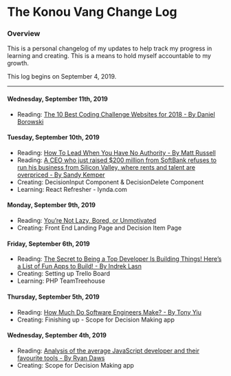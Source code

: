 # The Konou Vang Change Log

### Overview
This is a personal changelog of my updates to help track my progress in learning and creating. This is a means to hold myself accountable to my growth.

This log begins on September 4, 2019.

---
#### Wednesday, September 11th, 2019
- Reading: [The 10 Best Coding Challenge Websites for 2018 - By Daniel Borowski](https://medium.com/coderbyte/the-10-best-coding-challenge-websites-for-2018-12b57645b654)

#### Tuesday, September 10th, 2019
- Reading: [How To Lead When You Have No Authority - By Matt Russell](https://medium.com/swlh/how-to-lead-when-you-have-no-authority-9f22206356d4)
- Reading: [A CEO who just raised $200 million from SoftBank refuses to run his business from Silicon Valley, where rents and talent are overpriced - By Sandy Kemper](https://headtopics.com/us/a-ceo-who-just-raised-200-million-from-softbank-refuses-to-run-his-business-from-silicon-valley-wh-7908117)
- Creating: DecisionInput Component & DecisionDelete Component
- Learning: React Refresher - lynda.com

#### Monday, September 9th, 2019
- Reading: [You’re Not Lazy, Bored, or Unmotivated](https://forge.medium.com/youre-not-lazy-bored-or-unmotivated-35891b1f3376)
- Creating: Front End Landing Page and Decision Item Page

#### Friday, September 6th, 2019
- Reading: [The Secret to Being a Top Developer Is Building Things! Here’s a List of Fun Apps to Build! - By Indrek Lasn](https://medium.com/better-programming/the-secret-to-being-a-top-developer-is-building-things-heres-a-list-of-fun-apps-to-build-aac61ac0736c)
- Creating: Setting up Trello Board
- Learning: PHP TeamTreehouse

#### Thursday, September 5th, 2019
- Reading: [How Much Do Software Engineers Make? - By Tony Yiu](towardsdatascience.com/how-much-do-software-engineers-make-60565f50f579)
- Creating: Finishing up - Scope for Decision Making app

#### Wednesday, September 4th, 2019
- Reading: [Analysis of the average JavaScript developer and their favourite tools - By Ryan Daws](developer-tech.com/news/2019/sep/03/analysis-average-javascript-developer-favourite-tools/)
- Creating: Scope for Decision Making app